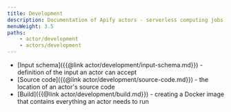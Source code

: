 ```yaml
---
title: Development
description: Documentation of Apify actors - serverless computing jobs that enable execution of long-running web scraping and automation tasks in the cloud.
menuWeight: 3.5
paths:
    - actor/development
    - actors/development
---
```


*   [Input schema]({{@link actor/development/input-schema.md}}) - definition of the input an actor can accept
*   [Source code]({{@link actor/development/source-code.md}}) - the location of an actor's source code
*   [Build]({{@link actor/development/build.md}}) - creating a Docker image that contains everything an actor needs to run